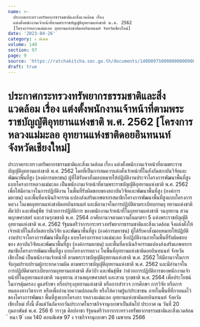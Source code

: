```yaml
---
name: >-
  ประกาศกระทรวงทรัพยากรธรรมชาติและสิ่งแวดล้อม เรื่อง
  แต่งตั้งพนักงานเจ้าหน้าที่ตามพระราชบัญญัติอุทยานแห่งชาติ พ.ศ. 2562
  [โครงการหลวงแม่มะลอ อุทยานแห่งชาติดอยอินทนนท์ จังหวัดเชียงใหม่]
date: '2023-04-26'
category: ง พิเศษ
volume: 140
section: 97
page: 9
source: 'https://ratchakitcha.soc.go.th/documents/140D097S0000000000900.pdf'
draft: true
---
```


# ประกาศกระทรวงทรัพยากรธรรมชาติและสิ่งแวดล้อม เรื่อง แต่งตั้งพนักงานเจ้าหน้าที่ตามพระราชบัญญัติอุทยานแห่งชาติ พ.ศ. 2562 [โครงการหลวงแม่มะลอ อุทยานแห่งชาติดอยอินทนนท์ จังหวัดเชียงใหม่]

ประกาศกระทรวงทรัพยากรธรรมชาติและสิ่งแวดล้อม เรื่อง แต่งตั้งพนักงานเจ้าหน้าที่ตามพระราชบัญญัติอุทยานแห่งชาติ พ.ศ. 2562 โดยที่เป็นการสมควรแต่งตั้งเจ้าหน้าที่ในสังกัดสถาบันวิจัยและพัฒนาพื้นที่สูง (องค์การมหาชน) ผู้ที่ได้รับคาสั่งมอบหมายให้ปฏิบัติงานประจำโครงการพัฒนาพื้นที่สูงแบบโครงการหลวงแม่มะลอ เป็นพนักงานเจ้าหน้าที่ตามพระราชบัญญัติอุทยานแห่งชาติ พ.ศ. 2562 เพื่อให้มีอานาจในการปฏิบัติงาน ในพื้นที่รับผิดชอบของสถาบันวิจัยและพัฒนาพื้นที่สูง (องค์การมหาชน) และพื้นที่ดาเนินกิจกรรม แปลงส่งเสริมเกษตรกรสมาชิกโครงการพัฒนาพื้นที่สูงแบบโครงการหลวง ในเขตอุทยานแห่งชาติดอยอินทนนท์ และมีอานาจในการปฏิบัติตามระเบียบกรมอุ ทยานแห่งชาติ สัตว์ป่า และพันธุ์พืช ว่าด้วยการปฏิบัติการ ของพนักงานเจ้าหน้าที่ในอุทยานแห่งชาติ วนอุทยาน สวนพฤกษศาสตร์ และสวนรุกขชาติ พ.ศ. 2564 อาศัยอานาจตามความในมาตรา 5 แห่งพระราชบัญญัติอุทยานแห่งชาติ พ.ศ. 2562 รัฐมนตรีว่าการกระทรวงทรัพยากรธรรมชาติและสิ่งแวดล้อม จึงแต่งตั้งให้เจ้าหน้าที่ในสังกัดสถาบันวิจัย และพัฒนาพื้นที่สูง (องค์การมหาชน) ผู้ได้รับคาสั่งมอบหมายให้ปฏิบัติงานประจาโครงการพัฒนาพื้นที่สูง แบบโครงการหลวงแม่มะลอ ซึ่งปฏิบัติงานภายในพื้นที่รับผิดชอบของ สถาบันวิจัยและพัฒนาพื้นที่สูง (องค์การมหาชน) และพื้นที่ดาเนินกิจกรรมแปลงส่งเสริมเกษตรกรสมาชิกโครงการพัฒนาพื้นที่สูง แบบโครงการหลวง ในพื้นที่อุทยานแห่งชาติดอยอินทนนท์ จังหวัดเชียงใหม่ เป็นพนักงานเจ้าหน้าที่ ตามพระราชบัญญัติอุทยานแห่งชาติ พ.ศ. 2562 ให้มีอานาจในการจับกุมปราบปรามผู้กระทาความผิด ตามพระราชบัญญัติอุทยานแห่งชาติ พ.ศ. 2562 และมีอำนาจในการปฏิบัติตามระเบียบกรมอุทยานแห่งชาติ สัตว์ป่า และพันธุ์พืช ว่าด้วยการปฏิบัติการของพนักงานเจ้าหน้าที่ในอุทยานแห่งชาติ วนอุทยาน สวนพฤกษศาสตร์ และสวน รุกขชาติ พ.ศ. 2564 เพื่อประโยชน์ในการคุ้มครอง ดูแลรักษา หรือบำรุงอุทยานแห่งชาติ หรือการสำรวจ การศึกษา การวิจัย หรือการทดลองทางวิชาการ หรือเพื่ออำนวยความปลอดภัย หรือให้ความรู้แก่ประชาชน ภายในพื้นที่ที่กาหนดไว้ของโครงการพัฒนา พื้นที่สูงแบบโครงกา รหลวงแม่มะลอ อุทยานแห่งชาติดอยอินทนนท์ จังหวัดเชียงใหม่ ทั้งนี้ ตั้งแต่วันถัดจากวันประกาศในราชกิจจานุเบกษาเป็นต้นไป ประกาศ ณ วันที่ 20 กุมภาพันธ์ พ.ศ. 256 6 วราวุธ ศิลปอาชา รัฐมนตรีว่าการกระทรวงทรัพยากรธรรมชาติและสิ่งแวดล้อม ้ หนา 9 ่ เลม 140 ตอนพิเศษ 97 ง ราชกิจจานุเบกษา 26 เมษายน 2566
